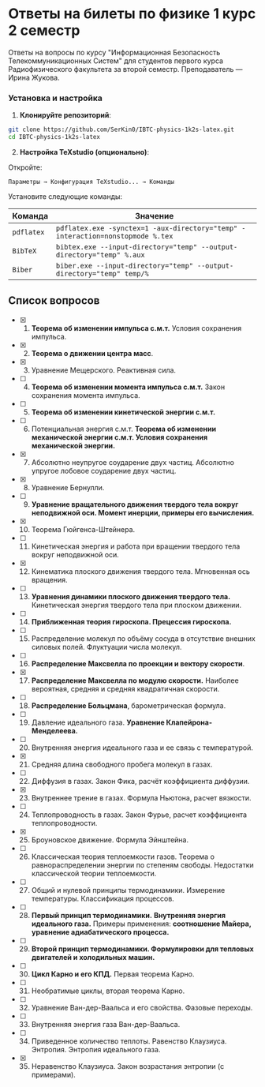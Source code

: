 # Ответы на билеты по физике 1 курс 2 семестр

Ответы на вопросы по курсу "Информационная Безопасность Телекоммуникационных Систем" для студентов первого курса Радиофизического факультета за второй семестр. Преподаватель — Ирина Жукова.

### Установка и настройка

1. **Клонируйте репозиторий**:
```bash
git clone https://github.com/SerKin0/IBTC-physics-1k2s-latex.git
cd IBTC-physics-1k2s-latex
```

2. **Настройка TeXstudio (опционально)**:

Откройте:
```
Параметры → Конфигурация TeXstudio... → Команды
```

Установите следующие команды:

| Команда    | Значение                                                                 |
|------------|--------------------------------------------------------------------------|
| `pdflatex` | `pdflatex.exe -synctex=1 -aux-directory="temp" -interaction=nonstopmode %.tex` |
| `BibTeX`   | `bibtex.exe --input-directory="temp" --output-directory="temp" %.aux`    |
| `Biber`    | `biber.exe --input-directory="temp" --output-directory="temp" temp/%`    |


## Список вопросов

- [x] 1. **Теорема об изменении импульса с.м.т.** Условия сохранения импульса.
- [x] 2. **Теорема о движении центра масс**.
- [x] 3. Уравнение Мещерского. Реактивная сила.
- [ ] 4. **Теорема об изменении момента импульса с.м.т.** Закон сохранения момента импульса.
- [ ] 5. **Теорема об изменении кинетической энергии с.м.т.**
- [ ] 6. Потенциальная энергия с.м.т. **Теорема об изменении механической энергии с.м.т. Условия сохранения механической энергии.**
- [x] 7. Абсолютно неупругое соударение двух частиц. Абсолютно упругое лобовое соударение двух частиц.
- [x] 8. Уравнение Бернулли.
- [ ] 9. **Уравнение вращательного движения твердого тела вокруг неподвижной оси. Момент инерции, примеры его вычисления.**
- [x] 10. Теорема Гюйгенса-Штейнера.
- [ ] 11. Кинетическая энергия и работа при вращении твердого тела вокруг неподвижной оси.
- [x] 12. Кинематика плоского движения твердого тела. Мгновенная ось вращения.
- [ ] 13. **Уравнения динамики плоского движения твердого тела.** Кинетическая энергия твердого тела при плоском движении.
- [ ] 14. **Приближенная теория гироскопа. Прецессия гироскопа.**
- [ ] 15. Распределение молекул по объёму сосуда в отсутствие внешних силовых полей. Флуктуации числа молекул.
- [ ] 16. **Распределение Максвелла по проекции и вектору скорости**.
- [x] 17. **Распределение Максвелла по модулю скорости.** Наиболее вероятная, средняя и средняя квадратичная скорости.
- [ ] 18. **Распределение Больцмана**, барометрическая формула.
- [ ] 19. Давление идеального газа. **Уравнение Клапейрона-Менделеева.**
- [ ] 20. Внутренняя энергия идеального газа и ее связь с температурой.
- [x] 21. Средняя длина свободного пробега молекул в газах.
- [ ] 22. Диффузия в газах. Закон Фика, расчёт коэффициента диффузии.
- [x] 23. Внутреннее трение в газах. Формула Ньютона, расчет вязкости.
- [ ] 24. Теплопроводность в газах. Закон Фурье, расчет коэффициента теплопроводности.
- [x] 25. Броуновское движение. Формула Эйнштейна.
- [ ] 26. Классическая теория теплоемкости газов. Теорема о равнораспределении энергии по степеням свободы. Недостатки классической теории теплоемкости.
- [ ] 27. Общий и нулевой принципы термодинамики. Измерение температуры. Классификация процессов.
- [ ] 28. **Первый принцип термодинамики.** **Внутренняя энергия идеального газа.** Примеры применения: **соотношение Майера, уравнение адиабатического процесса.**
- [ ] 29. **Второй принцип термодинамики. Формулировки для тепловых двигателей и холодильных машин.**
- [ ] 30. **Цикл Карно и его КПД.** Первая теорема Карно.
- [ ] 31. Необратимые циклы, вторая теорема Карно.
- [ ] 32. Уравнение Ван-дер-Ваальса и его свойства. Фазовые переходы.
- [ ] 33. Внутренняя энергия газа Ван-дер-Ваальса.
- [ ] 34. Приведенное количество теплоты. Равенство Клаузиуса. Энтропия. Энтропия идеального газа.
- [x] 35. Неравенство Клаузиуса. Закон возрастания энтропии (с примерами).
